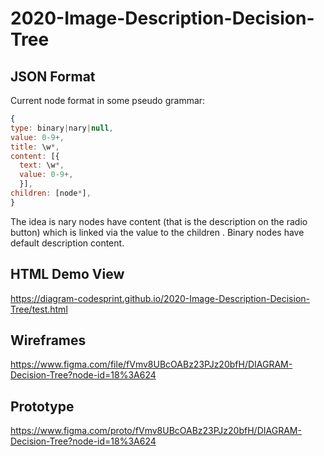 # 2020-Image-Description-Decision-Tree

## JSON Format

Current node format in some pseudo grammar:

```Javascript
{
type: binary|nary|null,
value: 0-9+,
title: \w*,
content: [{
  text: \w*,
  value: 0-9+,
  }],
children: [node*],
}
```

The idea is nary nodes have content (that is the description on the radio
button) which is linked via the value to the children . Binary nodes have
default description content.

## HTML Demo View

https://diagram-codesprint.github.io/2020-Image-Description-Decision-Tree/test.html

## Wireframes

https://www.figma.com/file/fVmv8UBcOABz23PJz20bfH/DIAGRAM-Decision-Tree?node-id=18%3A624

## Prototype

https://www.figma.com/proto/fVmv8UBcOABz23PJz20bfH/DIAGRAM-Decision-Tree?node-id=18%3A624
